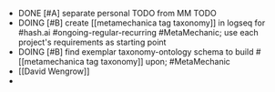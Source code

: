 - DONE [#A] separate personal TODO from MM TODO
- DOING [#B] create [[metamechanica tag taxonomy]] in logseq for #hash.ai #ongoing-regular-recurring #MetaMechanic; use each project's requirements as starting point
- DOING [#B] find exemplar taxonomy-ontology schema to build #[[metamechanica tag taxonomy]] upon; #MetaMechanic
- [[David Wengrow]]
-